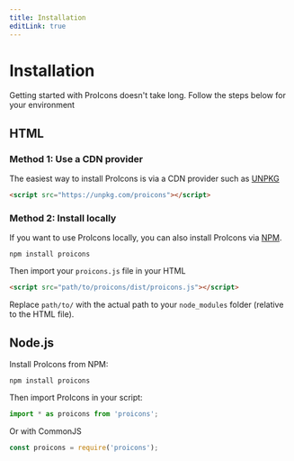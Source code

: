 ```yaml
---
title: Installation
editLink: true
---
```


# Installation
Getting started with ProIcons doesn't take long. Follow the steps below for your environment

## HTML
<!-- #region install-html -->
### Method 1: Use a CDN provider

The easiest way to install ProIcons is via a CDN provider such as [UNPKG](https://unpkg.com)

```html
<script src="https://unpkg.com/proicons"></script>
```

### Method 2: Install locally

If you want to use ProIcons locally, you can also install ProIcons via [NPM](https://npmjs.com/package/proicons).

```
npm install proicons
```
Then import your `proicons.js` file in your HTML
```html
<script src="path/to/proicons/dist/proicons.js"></script>
``` 
Replace `path/to/` with the actual path to your `node_modules` folder (relative to the HTML file).
<!-- #endregion install-html -->
## Node.js
<!-- #region install-node -->
Install ProIcons from NPM:

```
npm install proicons
```

Then import ProIcons in your script:

```javascript
import * as proicons from 'proicons';
```
Or with CommonJS
```javascript
const proicons = require('proicons');
```
<!-- #endregion install-node -->